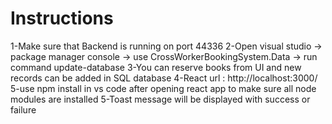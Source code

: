 # Instructions

1-Make sure that Backend is running on port 44336
2-Open visual studio -> package manager console -> use CrossWorkerBookingSystem.Data -> run command update-database
3-You can reserve books from UI and new records can be added in SQL database
4-React url : http://localhost:3000/
5-use npm install in vs code after opening react app to make sure all node modules are installed
5-Toast message will be displayed with success or failure
